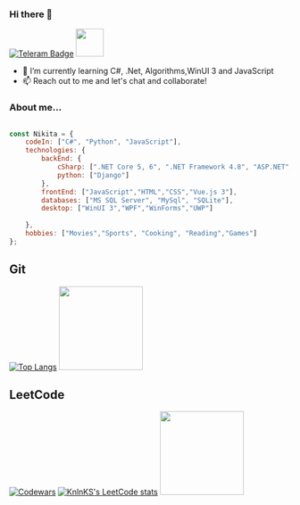 ### Hi there 👋 

  <a href="https://t.me/Gandalf329"><img src="https://img.shields.io/badge/Telegram-blue?logo=telegram&logoColor=white&style=for-the-badge" alt="Teleram Badge"/></a>
<a href="https://github.com/Gandalf329"><img src="https://media.giphy.com/media/DGaZTLF390Z0s/giphy.gif" height="50"/></a>

<!--
**Gandalf329/Gandalf329** is a ✨ _special_ ✨ repository because its `README.md` (this file) appears on your GitHub profile.

Here are some ideas to get you started:

- 🔭 I’m currently working on ...
- 🌱 I’m currently learning ...
- 👯 I’m looking to collaborate on ...
- 🤔 I’m looking for help with ...
- 💬 Ask me about ...
- 📫 How to reach me: ...
- 😄 Pronouns: ...
- ⚡ Fun fact: ...
-->
- 🌱 I’m currently learning C#, .Net, Algorithms,WinUI 3 and JavaScript
- 📫 Reach out to me and let's chat and collaborate!
### About me...  

```javascript

const Nikita = {
    codeIn: ["C#", "Python", "JavaScript"],
    technologies: {
        backEnd: {
            cSharp: [".NET Core 5, 6", ".NET Framework 4.8", "ASP.NET", "Entity Framework"],
            python: ["Django"]
        },
        frontEnd: ["JavaScript","HTML","CSS","Vue.js 3"],
        databases: ["MS SQL Server", "MySql", "SQLite"],
        desktop: ["WinUI 3","WPF","WinForms","UWP"]
        
    },
    hobbies: ["Movies","Sports", "Cooking", "Reading","Games"]
};
``` 
## Git 
[![Top Langs](https://github-readme-stats.vercel.app/api/top-langs/?username=Gandalf329&layout=compact)](https://github.com/Gandalf329)
  <a href="https://github.com/Gandalf329"><img src="https://media.giphy.com/media/fQom5HUEHPz8q534S4/giphy.gif" height="150"/></a>
## LeetCode 
[![Codewars](https://github.r2v.ch/codewars?user=Gandalf329&top_languages=true)](https://www.codewars.com/users/Gandalf329)
[![KnlnKS's LeetCode stats](https://leetcode-stats-six.vercel.app/api?username=Gandalf329)](https://leetcode.com/Gandalf329/)
<a href="https://github.com/Gandalf329"><img src="https://media.giphy.com/media/1PnpbQAOSTC4r7fciC/giphy.gif" height="150"/></a>

